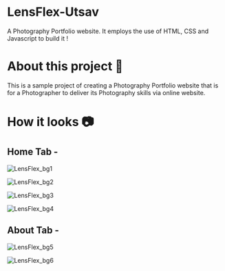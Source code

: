 
# LensFlex-Utsav

A Photography Portfolio website. It employs the use of HTML, CSS and Javascript to build it !


# About this project 🚀
This is a sample project of creating a Photography Portfolio website that is for a Photographer to deliver its Photography skills via online website.


# How it looks 📷

## Home Tab -
![LensFlex_bg1](https://github.com/user-attachments/assets/d661f0e3-6ee8-4b83-a076-31d6c0cc8612)

![LensFlex_bg2](https://github.com/user-attachments/assets/51d2c5ec-ec42-4a01-a74f-84f3d204846b)

![LensFlex_bg3](https://github.com/user-attachments/assets/b3499c9e-c731-48f0-ae7d-e80ad86d1b4c)

![LensFlex_bg4](https://github.com/user-attachments/assets/d76a90fb-74ac-4223-9c3e-ecda899e683c)

## About Tab -
![LensFlex_bg5](https://github.com/user-attachments/assets/6d38b1e7-636a-42a1-a973-0eb0e000c3c5)

![LensFlex_bg6](https://github.com/user-attachments/assets/4c3f75d4-3f95-40ad-9130-b8c4eca1074e)
